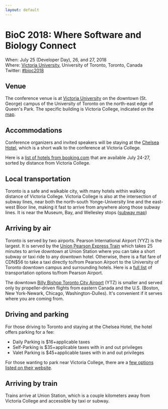 ```yaml
---
layout: default
---
```


# BioC 2018: Where Software and Biology Connect

When: July 25 (Developer Day), 26, and 27, 2018 <br />
Where: [Victoria University][venue], University of Toronto, Toronto, Canada<br />
Twitter: [#bioc2018][tweet]

[tweet]: https://twitter.com/hashtag/bioc2018?f=tweets
[venue]: ./travel-accommodations

## Venue

The conference venue is at [Victoria University][uvic] on the downtown
(St. George) campus of the University of Toronto on the north-east
edge of Queen's Park. The specific building is Victoria College,
indicated on the [map][ut].

[uvic]: http://www.vicu.utoronto.ca/
[ut]: http://map.utoronto.ca/utsg/building/501

## Accommodations

Conference organizers and invited speakers will be staying at the
[Chelsea Hotel][chelsea], which is a short walk to the conference at
Victoria College.

Here is a [list of hotels from booking.com][hotels] that are available
July 24-27, sorted by distance from Victoria College.

[chelsea]: http://www.chelseatoronto.com/en/
[hotels]: https://www.booking.com/searchresults.html?label=gen173nr-1FCAEoggJCAlhYSDNYBHIFdXNfbnmIAQGYATG4AQfIAQzYAQHoAQH4AQKSAgF5qAID&sid=0b1cb2185b9c5f9a23cf24f780ea5920&checkin_month=7&checkin_monthday=24&checkin_year=2018&checkout_month=7&checkout_monthday=27&checkout_year=2018&class_interval=1&dtdisc=0&from_sf=1&group_adults=2&group_children=0&inac=0&index_postcard=0&label_click=undef&no_rooms=1&place_id=ChIJWWeUhro0K4gRPfZbL-0v2EM&place_id_lat=43.6669317&place_id_lon=-79.39196349999997&postcard=0&room1=A%2CA&sb_price_type=total&src=searchresults&ss=Victoria%20College%2C%20Toronto%2C%20ON%2C%20Canada&ss_all=0&ssb=empty&sshis=0&ssne=Victoria%20College%2C%20Toronto%2C%20ON%2C%20Canada&ssne_untouched=Victoria%20College%2C%20Toronto%2C%20ON%2C%20Canada&=&=&nflt=oos%3D1%3B&rsf=oos-1&lsf=oos%7C1%7C-1

## Local transportation

Toronto is a safe and walkable city, with many hotels within walking
distance of Victoria College.  Victoria College is also at the
intersection of subway lines, near both the north-south
Yonge-University line and the east-west Bloor line, making it fast to
arrive from anywhere along those subway lines.  It is near the Museum,
Bay, and Wellesley stops ([subway map][subway])

[subway]: https://www.ttc.ca/Subway/interactive_map/interactive_map.jsp#

## Arriving by air

Toronto is served by two airports. Pearson International Airport (YYZ)
is the largest. It is served by the
[Union Pearson Express Train][train] which takes 25 minutes to arrive
downtown at Union Station where you can take a short subway or taxi
ride to any downtown hotel.  Otherwise, there is a flat fare of CDN$56
to take a taxi directly to/from Pearson Airport to the University of
Toronto downtown campus and surrounding hotels. Here is a
[full list][pearson] of transportation options to/from Pearson
Airport.

The downtown [Billy Bishop Toronto City Airport][billy] (YTZ) is
smaller and served only by propeller-driven flights from eastern
Canada and the U.S. (Boston, New York-Newark, Chicago,
Washington-Dulles). It's convenient if it serves where you are coming
from.

[train]: https://www.torontopearson.com/en/toandfrom/upexpress/#
[pearson]: https://www.torontopearson.com/en/toandfrom/ground/#
[billy]: https://www.billybishopairport.com/

## Driving and parking

For those driving to Toronto and staying at the Chelsea Hotel, the
hotel offers parking for a fee:

* Daily Parking is $16+applicable taxes
* Self-Parking is $35+applicable taxes with in and out privileges
* Valet Parking is $45+applicable taxes with in and out privileges

For those wanting to park near Victoria College, there are a
[few options listed on their website][parking].

[parking]: http://www.vicu.utoronto.ca/hospitality/resaccommodations/parking.htm

## Arriving by train

Trains arrive at Union Station, which is a couple kilometers away from
Victoria College and accessible by taxi or subway.

